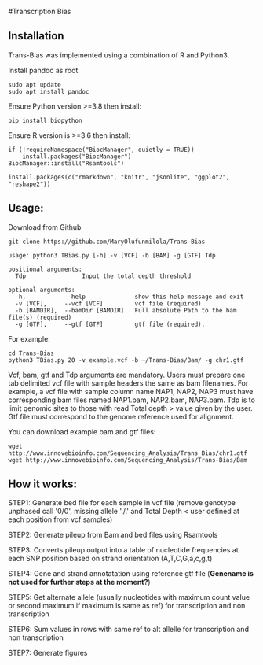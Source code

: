 #Transcription Bias

## Installation

Trans-Bias was implemented using a combination of R and Python3. 

Install pandoc as root
```
sudo apt update
sudo apt install pandoc
```

Ensure Python version >=3.8 then install:
```
pip install biopython
```

Ensure R version is >=3.6 then install:
```
if (!requireNamespace("BiocManager", quietly = TRUE))
    install.packages("BiocManager")
BiocManager::install("Rsamtools")

install.packages(c("rmarkdown", "knitr", "jsonlite", "ggplot2", "reshape2"))
```

## Usage:

Download from Github
```
git clone https://github.com/MaryOlufunmilola/Trans-Bias

usage: python3 TBias.py [-h] -v [VCF] -b [BAM] -g [GTF] Tdp

positional arguments:
  Tdp                Input the total depth threshold

optional arguments:
  -h,           --help              show this help message and exit
  -v [VCF],     --vcf [VCF]         vcf file (required)
  -b [BAMDIR],  --bamDir [BAMDIR]   Full absolute Path to the bam file(s) (required)
  -g [GTF],     --gtf [GTF]         gtf file (required).
```

For example:
```
cd Trans-Bias
python3 TBias.py 20 -v example.vcf -b ~/Trans-Bias/Bam/ -g chr1.gtf
```

Vcf, bam, gtf and Tdp arguments are mandatory. Users must prepare one tab delimited vcf file with sample headers the same as bam filenames. For example, a vcf file with sample column name NAP1, NAP2, NAP3 must have corresponding bam files named NAP1.bam, NAP2.bam, NAP3.bam. Tdp is to limit genomic sites to those with read Total depth > value given by the user. Gtf file must correspond to the genome reference used for alignment. 

You can download example bam and gtf files:
```
wget http://www.innovebioinfo.com/Sequencing_Analysis/Trans_Bias/chr1.gtf
wget http://www.innovebioinfo.com/Sequencing_Analysis/Trans-Bias/Bam
```

## How it works:
STEP1: Generate bed file for each sample in vcf file (remove genotype unphased call '0/0', missing allele './.' and Total Depth  < user defined at each position from vcf samples)

STEP2: Generate pileup from Bam and bed files using Rsamtools

STEP3: Converts pileup output into a table of nucleotide frequencies at each SNP position based on strand orientation (A,T,C,G,a,c,g,t)

STEP4: Gene and strand annotatation using reference gtf file (**Genename is not used for further steps at the moment?**)

STEP5: Get alternate allele (usually nucleotides with maximum count value or second maximum if maximum is same as ref) for transcription and non transcription

STEP6: Sum values in rows with same ref to alt allelle for transcription and non transcription

STEP7: Generate figures
